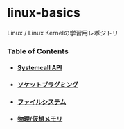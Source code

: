 # linux-basics
Linux / Linux Kernelの学習用レポジトリ

### Table of Contents
 - #### [Systemcall API](syscall)
 - #### [ソケットプラグミング](socket-programming)
 - #### [ファイルシステム](filesystem)
 - #### [物理/仮想メモリ](filesystem)
